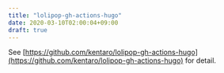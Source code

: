 ```yaml
---
title: "lolipop-gh-actions-hugo"
date: 2020-03-10T02:00:04+09:00
draft: true
---
```


See [https://github.com/kentaro/lolipop-gh-actions-hugo](https://github.com/kentaro/lolipop-gh-actions-hugo) for detail.
